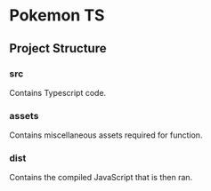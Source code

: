 # Pokemon TS

## Project Structure
### src
Contains Typescript code.
### assets
Contains miscellaneous assets required for function.
### dist
Contains the compiled JavaScript that is then ran.
